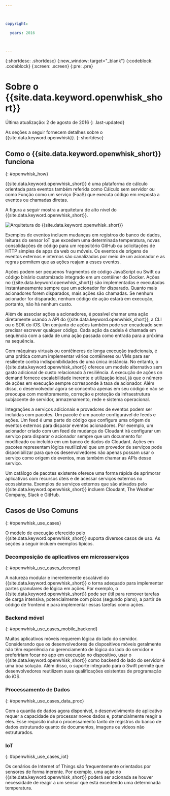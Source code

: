 ```yaml
---

 

copyright:

  years: 2016

 

---
```


{:shortdesc: .shortdesc}
{:new_window: target="_blank"}
{:codeblock: .codeblock}
{:screen: .screen}
{:pre: .pre}

# Sobre o {{site.data.keyword.openwhisk_short}}

Última atualização: 2 de agosto de 2016
{: .last-updated}

As seções a seguir fornecem detalhes sobre o {{site.data.keyword.openwhisk}}.
{: shortdesc}

## Como o {{site.data.keyword.openwhisk_short}} funciona
{: #openwhisk_how}

{{site.data.keyword.openwhisk_short}} é uma plataforma de cálculo orientada para eventos também referida como Cálculo sem servidor ou como Função como um serviço (FaaS)
que executa código em resposta a eventos ou chamadas diretas.

A figura a seguir mostra a arquitetura de alto nível do {{site.data.keyword.openwhisk_short}}.

![Arquitetura do {{site.data.keyword.openwhisk_short}}](OpenWhisk.png)

Exemplos de eventos incluem mudanças em registros do banco de dados, leituras do sensor IoT que excedem uma determinada temperatura, novas consolidações de código para um repositório GitHub ou solicitações de HTTP simples de apps da web ou móveis. Os eventos de origens de eventos externos e internos são canalizados por meio de um acionador e as regras permitem que as ações reajam a esses eventos.

Ações podem ser pequenos fragmentos de código JavaScript ou Swift ou código binário
customizado integrado em um contêiner do Docker. Ações no {{site.data.keyword.openwhisk_short}} são implementadas e executadas instantaneamente sempre que um acionador for disparado. Quanto mais acionadores forem disparados, mais ações são chamadas. Se nenhum acionador for disparado, nenhum código de ação estará em execução, portanto, não há nenhum custo.

Além de associar ações a acionadores, é possível chamar uma ação diretamente usando a API do {{site.data.keyword.openwhisk_short}}, a CLI ou o SDK do iOS. Um conjunto de ações também pode ser encadeado sem precisar escrever qualquer código. Cada ação da cadeia é chamada em sequência com a saída de uma ação passada como entrada para a próxima na sequência.

Com máquinas virtuais ou contêineres de longa execução tradicionais, é uma prática comum implementar vários contêineres ou VMs para ser resiliente contra indisponibilidades de uma única instância. No entanto, o {{site.data.keyword.openwhisk_short}} oferece um modelo alternativo sem gasto adicional de custo relacionado à resiliência. A execução de ações on demand fornece escalabilidade inerente e utilização ideal, já que o número de ações em execução sempre corresponde à taxa de acionador. Além disso, o desenvolvedor agora se concentra apenas em seu código e não se preocupa com
monitoramento, correção e proteção da infraestrutura subjacente de servidor,
armazenamento, rede e sistema operacional.

Integrações a serviços adicionais e provedores de eventos podem ser incluídas com pacotes. Um pacote é um pacote configurável de feeds e ações. Um feed é uma parte do código que configura uma origem de eventos externos para disparar eventos acionadores. Por exemplo, um acionador criado com um feed de mudança do Cloudant irá configurar um
serviço para disparar o acionador sempre que um documento for modificado ou incluído em
um banco de dados do Cloudant. Ações em pacotes representam lógica reutilizável que um
provedor de serviços pode disponibilizar para que os desenvolvedores não apenas possam
usar o serviço como origem de eventos, mas também chamar as APIs desse serviço.

Um catálogo de pacotes existente oferece uma forma rápida de aprimorar aplicativos com recursos úteis e de acessar serviços externos no ecossistema. Exemplos de serviços externos que são ativados pelo {{site.data.keyword.openwhisk_short}} incluem Cloudant, The Weather Company, Slack e GitHub.


## Casos de Uso Comuns
{: #openwhisk_use_cases}

O modelo de execução oferecido pelo {{site.data.keyword.openwhisk_short}}
suporta diversos casos de uso. As seções a seguir incluem exemplos típicos.

### Decomposição de aplicativos em microsserviços
{: #openwhisk_use_cases_decomp}

A natureza modular e inerentemente escalável do {{site.data.keyword.openwhisk_short}} o torna adequado para implementar partes granulares de lógica em ações. Por exemplo, o {{site.data.keyword.openwhisk_short}} pode ser útil para remover tarefas de carga intensiva, potencialmente com picos (segundo plano), a partir de código de frontend e para implementar essas tarefas como ações.

### Backend móvel
{: #openwhisk_use_cases_mobile_backend}

Muitos aplicativos móveis requerem lógica do lado do servidor. Considerando que os
desenvolvedores de dispositivos móveis geralmente não têm experiência no gerenciamento
de lógica do lado do servidor e prefeririam focar no app em execução no dispositivo, usar
o {{site.data.keyword.openwhisk_short}} como backend do lado do servidor é uma
boa solução. Além disso, o suporte integrado para o Swift permite que desenvolvedores reutilizem suas qualificações existentes de programação do iOS.

### Processamento de Dados
{: #openwhisk_use_cases_data_proc}

Com a quantia de dados agora disponível, o desenvolvimento de aplicativo requer a capacidade de processar novos dados e, potencialmente reagir a eles. Esse requisito inclui o processamento tanto de registros do banco de dados estruturado quanto de documentos, imagens ou vídeos não estruturados.

### IoT
{: #openwhisk_use_cases_iot}

Os cenários de Internet of Things são frequentemente orientados por sensores de forma inerente. Por
exemplo, uma ação no {{site.data.keyword.openwhisk_short}} poderá ser
acionada se houver necessidade de reagir a um sensor que está excedendo uma determinada
temperatura.
